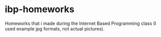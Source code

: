 # ibp-homeworks
Homeworks that i made during the Internet Based Programming class (I used example jpg formats, not actual pictures). 

